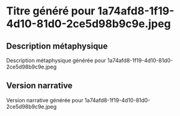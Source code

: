 # Titre généré pour 1a74afd8-1f19-4d10-81d0-2ce5d98b9c9e.jpeg

## Description métaphysique
Description métaphysique générée pour 1a74afd8-1f19-4d10-81d0-2ce5d98b9c9e.jpeg

## Version narrative
Version narrative générée pour 1a74afd8-1f19-4d10-81d0-2ce5d98b9c9e.jpeg
